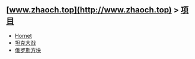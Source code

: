 ## [www.zhaoch.top](http://www.zhaoch.top) > [项目](http://www.zhaoch.top/项目)
+ [Hornet](Hornet)
+ [坦克大战](坦克大战)
+ [俄罗斯方块](俄罗斯方块)
